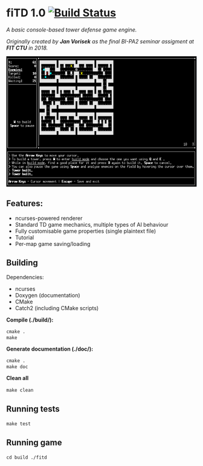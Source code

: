 # fiTD 1.0 [![Build Status](https://travis-ci.org/Blokatt/fiTD.svg?branch=master)](https://travis-ci.org/Blokatt/fiTD)
*A basic console-based tower defense game engine.*

*Originally created by **Jan Vorisek** as the final BI-PA2 seminar assigment at **FIT CTU** in 2018.*

![](preview.gif)

Features:
---
- ncurses-powered renderer
- Standard TD game mechanics, multiple types of AI behaviour
- Fully customisable game properties (single plaintext file)
- Tutorial
- Per-map game saving/loading

Building
---
Dependencies:
- ncurses
- Doxygen (documentation)
- CMake
- Catch2 (including CMake scripts)


**Compile (./build/):**

```
cmake .
make
```

**Generate documentation (./doc/):**

```
cmake .
make doc
```

**Clean all**

`
make clean
`

Running tests
---

`
make test
`

Running game
---

`
cd build
./fitd
`
